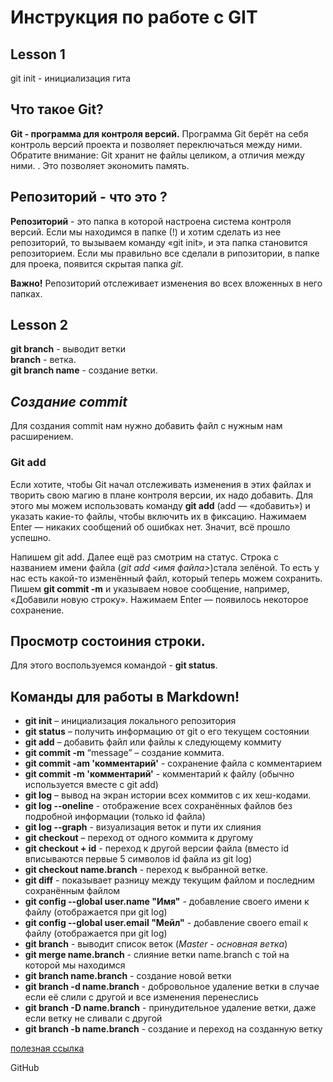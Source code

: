 # **Инструкция по работе с GIT**

## Lesson 1

git init - инициализация гита

## Что такое Git? 

**Git - программа для контроля версий.** Программа Git берёт на себя контроль версий
проекта и позволяет переключаться между
ними. Обратите внимание: Git хранит не файлы целиком, а отличия между ними.
. Это позволяет
экономить память. 

## Репозиторий - что это ?

**Репозиторий** - это папка в которой настроена система контроля версий. Если мы находимся в папке (!) и хотим сделать из нее репозиторий, то вызываем команду «git init», и эта папка становится репозиторием. Если мы правильно все сделали в рипозитории, в папке для проека, появится скрытая папка *git*.

**Важно!** Репозиторий отслеживает изменения во всех вложенных в него папках.


## Lesson 2

__git branch__ - выводит ветки   
**branch** - ветка.   
**git branch name** - создание ветки.

## *Создание commit*

Для создания commit нам нужно добавить файл с нужным нам расширением.

### Git add 

 Если хотите, чтобы Git начал отслеживать изменения в этих файлах и творить свою магию в
плане контроля версии, их надо добавить. Для этого мы можем использовать команду **git add** (add — «добавить») и указать какие-то
файлы, чтобы включить их в фиксацию. Нажимаем
Enter — никаких сообщений об ошибках нет. Значит, всё прошло успешно.

Напишем git add. Далее ещё раз смотрим на статус. Строка с названием имени файла (*git add <имя файла>*)стала зелёной. То
есть у нас есть какой-то изменённый файл, который теперь можем сохранить. Пишем  **git
commit -m** и указываем новое сообщение, например, «Добавили новую строку». Нажимаем Enter
— появилось некоторое сохранение.

## Просмотр состоиния строки.

Для этого воспользуемся командой - **git status**.

## Команды для работы в Markdown!

* **git init** – инициализация локального репозитория
* **git status** – получить информацию от git о его текущем состоянии
* **git add** – добавить файл или файлы к следующему коммиту
* **git commit -m** “message” – создание коммита.  
* **git commit -am 'комментарий'** - сохранение файла с комментарием
* **git commit -m 'комментарий'** - комментарий к файлу (обычно используется вместе с git add)
* **git log** – вывод на экран истории всех коммитов с их хеш-кодами.   
* **git log --oneline** - отображение всех сохранённых файлов без подробной информации (только id файла)  
* **git log --graph** - визуализация веток и пути их слияния
* **git checkout** – переход от одного коммита к другому  
* **git checkout + id** - переход к другой версии файла (вместо id вписываются первые 5 символов id файла из git log)
* **git checkout name.branch** - переход к выбранной ветке.
* **git diff** - показывает разницу между текущим файлом и последним сохранённым файлом
* **git config --global user.name "Имя"** - добавление своего имени к файлу (отображается при git log)
* **git config --global user.email "Мейл"** - добавление своего email к файлу (отображается при git log)
* **git branch** - выводит список веток (*Master - основная ветка*)
* **git merge name.branch** - слияние ветки name.branch с той на которой мы находимся
* **git branch name.branch** - создание новой ветки
* **git branch -d name.branch** - добровольное удаление ветки в случае если её слили с другой и все изменения перенеслись
* **git branch -D name.branch** - принудительное удаление ветки, даже если ветку не сливали с другой 
* **git branch -b name.branch** - создание и переход на созданную ветку

[полезная ссылка](https://skillbox.ru/media/code/yazyk-razmetki-markdown-shpargalka-po-sintaksisu-s-primerami/)



GitHub

